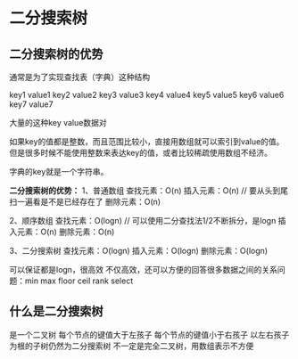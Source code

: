 # 二分搜索树

## 二分搜索树的优势

通常是为了实现查找表（字典）这种结构

key1 value1
key2 value2
key3 value3
key4 value4
key5 value5
key6 value6
key7 value7

大量的这种key value数据对

如果key的值都是整数，而且范围比较小，直接用数组就可以索引到value的值。
但是很多时候不能使用整数来表达key的值，或者比较稀疏使用数组不经济。

字典的key就是一个字符串。

**二分搜索树的优势：**
1、普通数组
查找元素：O(n)
插入元素：O(n) // 要从头到尾扫一遍看是不是已经存在了
删除元素：O(n)

2、顺序数组
查找元素：O(logn) // 可以使用二分查找法1/2不断拆分，是logn
插入元素：O(n)
删除元素：O(n)

3、二分搜索树
查找元素：O(logn)
插入元素：O(logn)
删除元素：O(logn)

可以保证都是logn，很高效
不仅高效，还可以方便的回答很多数据之间的关系问题：min max floor ceil rank select

## 什么是二分搜索树

是一个二叉树
每个节点的键值大于左孩子
每个节点的键值小于右孩子
以左右孩子为根的子树仍然为二分搜索树
不一定是完全二叉树，用数组表示不方便







